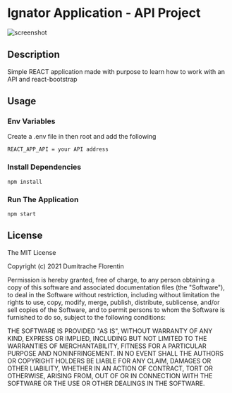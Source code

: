 # Ignator Application - API Project

![screenshot](https://github.com/DumitracheFlorentinC/Ignator-API-Project-/blob/main/img/screenshot.png)

## Description

Simple REACT application made with purpose to learn how to work with an API and react-bootstrap

## Usage

### Env Variables

Create a .env file in then root and add the following

```
REACT_APP_API = your API address
```

### Install Dependencies

```
npm install
```

### Run The Application

```
npm start
```

## License

The MIT License

Copyright (c) 2021 Dumitrache Florentin

Permission is hereby granted, free of charge, to any person obtaining a copy of this software and associated documentation files (the "Software"), to deal in the Software without restriction, including without limitation the rights to use, copy, modify, merge, publish, distribute, sublicense, and/or sell copies of the Software, and to permit persons to whom the Software is furnished to do so, subject to the following conditions:

THE SOFTWARE IS PROVIDED "AS IS", WITHOUT WARRANTY OF ANY KIND, EXPRESS OR IMPLIED, INCLUDING BUT NOT LIMITED TO THE WARRANTIES OF MERCHANTABILITY, FITNESS FOR A PARTICULAR PURPOSE AND NONINFRINGEMENT. IN NO EVENT SHALL THE AUTHORS OR COPYRIGHT HOLDERS BE LIABLE FOR ANY CLAIM, DAMAGES OR OTHER LIABILITY, WHETHER IN AN ACTION OF CONTRACT, TORT OR OTHERWISE, ARISING FROM, OUT OF OR IN CONNECTION WITH THE SOFTWARE OR THE USE OR OTHER DEALINGS IN THE SOFTWARE.
